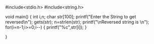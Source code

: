 #include<stdio.h>
#include<string.h>
        
void main()
{
    int i,n;
    char str[100];
    printf("Enter the String to get reversed\n");
    gets(str);
    n=strlen(str);
    printf("\nReversed string is \n");
    for(i=n-1;i>=0;i--)
    {
       printf("%c",str[i]);
    }
    
}

